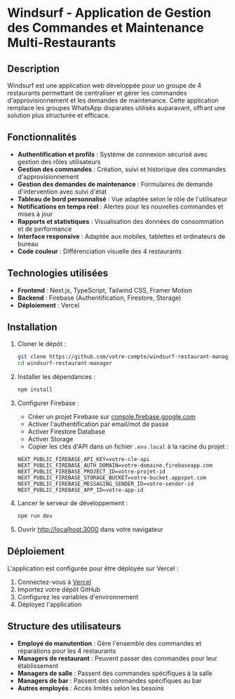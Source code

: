 # Windsurf - Application de Gestion des Commandes et Maintenance Multi-Restaurants

## Description

Windsurf est une application web développée pour un groupe de 4 restaurants permettant de centraliser et gérer les commandes d'approvisionnement et les demandes de maintenance. Cette application remplace les groupes WhatsApp disparates utilisés auparavant, offrant une solution plus structurée et efficace.

## Fonctionnalités

- **Authentification et profils** : Système de connexion sécurisé avec gestion des rôles utilisateurs
- **Gestion des commandes** : Création, suivi et historique des commandes d'approvisionnement
- **Gestion des demandes de maintenance** : Formulaires de demande d'intervention avec suivi d'état
- **Tableau de bord personnalisé** : Vue adaptée selon le rôle de l'utilisateur
- **Notifications en temps réel** : Alertes pour les nouvelles commandes et mises à jour
- **Rapports et statistiques** : Visualisation des données de consommation et de performance
- **Interface responsive** : Adaptée aux mobiles, tablettes et ordinateurs de bureau
- **Code couleur** : Différenciation visuelle des 4 restaurants

## Technologies utilisées

- **Frontend** : Next.js, TypeScript, Tailwind CSS, Framer Motion
- **Backend** : Firebase (Authentification, Firestore, Storage)
- **Déploiement** : Vercel

## Installation

1. Cloner le dépôt :
   ```bash
   git clone https://github.com/votre-compte/windsurf-restaurant-manager.git
   cd windsurf-restaurant-manager
   ```

2. Installer les dépendances :
   ```bash
   npm install
   ```

3. Configurer Firebase :
   - Créer un projet Firebase sur [console.firebase.google.com](https://console.firebase.google.com)
   - Activer l'authentification par email/mot de passe
   - Activer Firestore Database
   - Activer Storage
   - Copier les clés d'API dans un fichier `.env.local` à la racine du projet :
   ```
   NEXT_PUBLIC_FIREBASE_API_KEY=votre-cle-api
   NEXT_PUBLIC_FIREBASE_AUTH_DOMAIN=votre-domaine.firebaseapp.com
   NEXT_PUBLIC_FIREBASE_PROJECT_ID=votre-projet-id
   NEXT_PUBLIC_FIREBASE_STORAGE_BUCKET=votre-bucket.appspot.com
   NEXT_PUBLIC_FIREBASE_MESSAGING_SENDER_ID=votre-sender-id
   NEXT_PUBLIC_FIREBASE_APP_ID=votre-app-id
   ```

4. Lancer le serveur de développement :
   ```bash
   npm run dev
   ```

5. Ouvrir [http://localhost:3000](http://localhost:3000) dans votre navigateur

## Déploiement

L'application est configurée pour être déployée sur Vercel :

1. Connectez-vous à [Vercel](https://vercel.com)
2. Importez votre dépôt GitHub
3. Configurez les variables d'environnement
4. Déployez l'application

## Structure des utilisateurs

- **Employé de manutention** : Gère l'ensemble des commandes et réparations pour les 4 restaurants
- **Managers de restaurant** : Peuvent passer des commandes pour leur établissement
- **Managers de salle** : Passent des commandes spécifiques à la salle
- **Managers de bar** : Passent des commandes spécifiques au bar
- **Autres employés** : Accès limités selon les besoins
